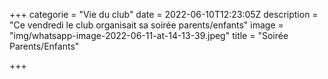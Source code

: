 +++
categorie = "Vie du club"
date = 2022-06-10T12:23:05Z
description = "Ce vendredi le club organisait sa soirée parents/enfants"
image = "img/whatsapp-image-2022-06-11-at-14-13-39.jpeg"
title = "Soirée Parents/Enfants"

+++
